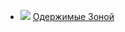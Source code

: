 * ![](/books/sf_action/Анна%20Китаева/Одержимые%20Зоной.jpg) [Одержимые Зоной](/books/sf_action/Анна%20Китаева/Одержимые%20Зоной)